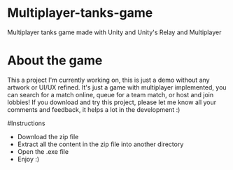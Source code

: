 # Multiplayer-tanks-game
Multiplayer tanks game made with Unity and Unity's Relay and Multiplayer
# About the game
This a project I'm currently working on, this is just a demo without any artwork or UI/UX refined. It's just a game with multiplayer implemented, you can search for a match online, queue for a team match, or host and join lobbies!
If you download and try this project, please let me know all your comments and feedback, it helps a lot in the development :)

#Instructions
-  Download the zip file
-  Extract all the content in the zip file into another directory
-  Open the .exe file
-  Enjoy :)
